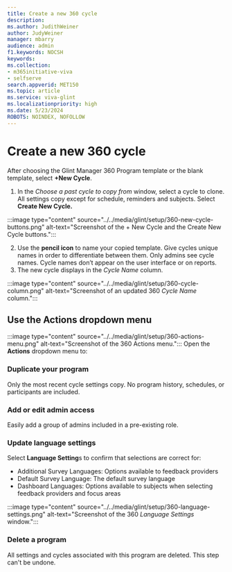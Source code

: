 ```yaml
---
title: Create a new 360 cycle
description: 
ms.author: JudithWeiner
author: JudyWeiner
manager: mbarry
audience: admin
f1.keywords: NOCSH
keywords: 
ms.collection:  
- m365initiative-viva
- selfserve 
search.appverid: MET150 
ms.topic: article
ms.service: viva-glint
ms.localizationpriority: high
ms.date: 5/23/2024
ROBOTS: NOINDEX, NOFOLLOW
---
```


# Create a new 360 cycle

After choosing the Glint Manager 360 Program template or the blank template, select **+New Cycle**.

1. In the *Choose a past cycle to copy from* window, select a cycle to clone. All settings copy except for schedule, reminders and subjects. Select **Create New Cycle.**

:::image type="content" source="../../media/glint/setup/360-new-cycle-buttons.png" alt-text="Screenshot of the + New Cycle and the Create New Cycle buttons.":::

2. Use the **pencil icon** to name your copied template. Give cycles unique names in order to differentiate between them. Only admins see cycle names. Cycle names don’t appear on the user interface or on reports.
3. The new cycle displays in the *Cycle Name* column.

:::image type="content" source="../../media/glint/setup/360-cycle-column.png" alt-text="Screenshot of an updated 360 *Cycle Name* column.":::

## Use the Actions dropdown menu

:::image type="content" source="../../media/glint/setup/360-actions-menu.png" alt-text="Screenshot of the 360 Actions menu.":::
Open the **Actions** dropdown menu to:

### Duplicate your program
Only the most recent cycle settings copy. No program history, schedules, or participants are included.

### Add or edit admin access 
Easily add a group of admins included in a pre-existing role.

### Update language settings
Select **Language Setting**s to confirm that selections are correct for:
- Additional Survey Languages: Options available to feedback providers
- Default Survey Language: The default survey language
- Dashboard Languages: Options available to subjects when selecting feedback providers and focus areas

:::image type="content" source="../../media/glint/setup/360-language-settings.png" alt-text="Screenshot of the 360 *Language Settings* window.":::

### Delete a program
All settings and cycles associated with this program are deleted. This step can't be undone.




